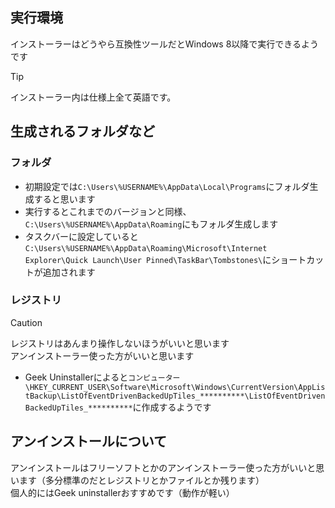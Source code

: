 ## 実行環境
インストーラーはどうやら互換性ツールだとWindows 8以降で実行できるようです

> [!TIP]
> インストーラー内は仕様上全て英語です。

## 生成されるフォルダなど
### フォルダ
* 初期設定では`C:\Users\%USERNAME%\AppData\Local\Programs`にフォルダ生成すると思います<br>
* 実行するとこれまでのバージョンと同様、`C:\Users\%USERNAME%\AppData\Roaming`にもフォルダ生成します<br>
* タスクバーに設定していると`C:\Users\%USERNAME%\AppData\Roaming\Microsoft\Internet Explorer\Quick Launch\User Pinned\TaskBar\Tombstones\`にショートカットが追加されます
### レジストリ
> [!CAUTION]
> レジストリはあんまり操作しないほうがいいと思います<br>
>アンインストーラー使った方がいいと思います

* Geek Uninstallerによると`コンピューター\HKEY_CURRENT_USER\Software\Microsoft\Windows\CurrentVersion\AppListBackup\ListOfEventDrivenBackedUpTiles_**********\ListOfEventDrivenBackedUpTiles_**********`に作成するようです


## アンインストールについて
アンインストールはフリーソフトとかのアンインストーラー使った方がいいと思います（多分標準のだとレジストリとかファイルとか残ります）<br>
個人的にはGeek uninstallerおすすめです（動作が軽い）



